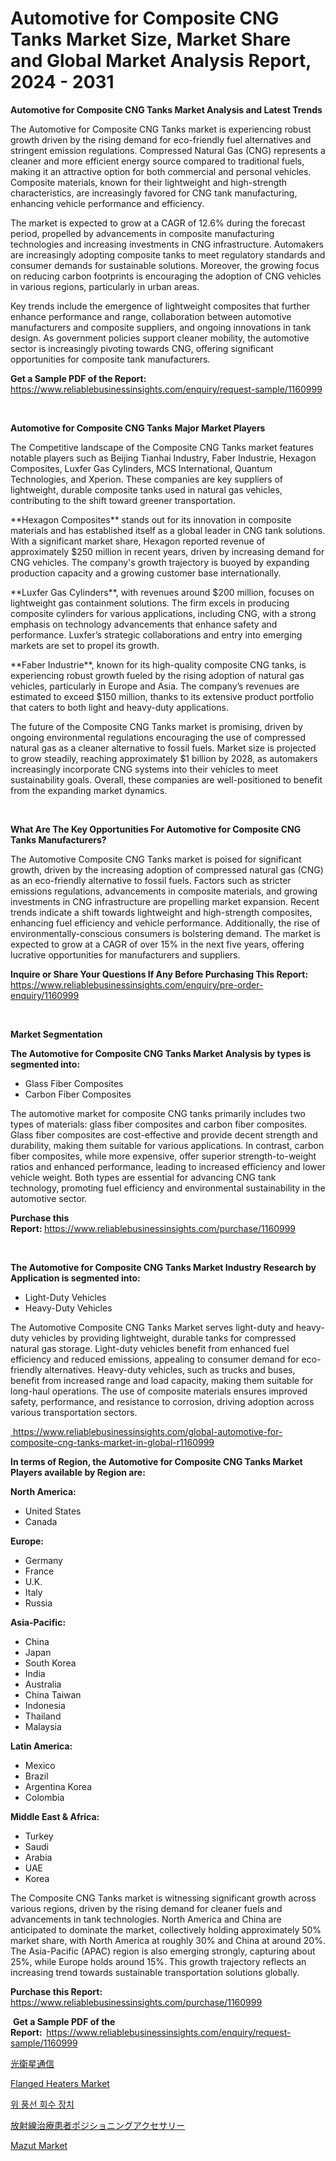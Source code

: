 <p><h1>Automotive for Composite CNG Tanks Market Size, Market Share and Global Market Analysis Report, 2024 - 2031</h1></p><p><strong>Automotive for Composite CNG Tanks Market Analysis and Latest Trends</strong></p>
<p><p>The Automotive for Composite CNG Tanks market is experiencing robust growth driven by the rising demand for eco-friendly fuel alternatives and stringent emission regulations. Compressed Natural Gas (CNG) represents a cleaner and more efficient energy source compared to traditional fuels, making it an attractive option for both commercial and personal vehicles. Composite materials, known for their lightweight and high-strength characteristics, are increasingly favored for CNG tank manufacturing, enhancing vehicle performance and efficiency.</p><p>The market is expected to grow at a CAGR of 12.6% during the forecast period, propelled by advancements in composite manufacturing technologies and increasing investments in CNG infrastructure. Automakers are increasingly adopting composite tanks to meet regulatory standards and consumer demands for sustainable solutions. Moreover, the growing focus on reducing carbon footprints is encouraging the adoption of CNG vehicles in various regions, particularly in urban areas.</p><p>Key trends include the emergence of lightweight composites that further enhance performance and range, collaboration between automotive manufacturers and composite suppliers, and ongoing innovations in tank design. As government policies support cleaner mobility, the automotive sector is increasingly pivoting towards CNG, offering significant opportunities for composite tank manufacturers.</p></p>
<p><strong>Get a Sample PDF of the Report:&nbsp;</strong> <a href="https://www.reliablebusinessinsights.com/enquiry/request-sample/1160999">https://www.reliablebusinessinsights.com/enquiry/request-sample/1160999</a></p>
<p>&nbsp;</p>
<p><strong>Automotive for Composite CNG Tanks Major Market Players</strong></p>
<p><p>The Competitive landscape of the Composite CNG Tanks market features notable players such as Beijing Tianhai Industry, Faber Industrie, Hexagon Composites, Luxfer Gas Cylinders, MCS International, Quantum Technologies, and Xperion. These companies are key suppliers of lightweight, durable composite tanks used in natural gas vehicles, contributing to the shift toward greener transportation.</p><p>**Hexagon Composites** stands out for its innovation in composite materials and has established itself as a global leader in CNG tank solutions. With a significant market share, Hexagon reported revenue of approximately $250 million in recent years, driven by increasing demand for CNG vehicles. The company's growth trajectory is buoyed by expanding production capacity and a growing customer base internationally.</p><p>**Luxfer Gas Cylinders**, with revenues around $200 million, focuses on lightweight gas containment solutions. The firm excels in producing composite cylinders for various applications, including CNG, with a strong emphasis on technology advancements that enhance safety and performance. Luxfer’s strategic collaborations and entry into emerging markets are set to propel its growth.</p><p>**Faber Industrie**, known for its high-quality composite CNG tanks, is experiencing robust growth fueled by the rising adoption of natural gas vehicles, particularly in Europe and Asia. The company’s revenues are estimated to exceed $150 million, thanks to its extensive product portfolio that caters to both light and heavy-duty applications.</p><p>The future of the Composite CNG Tanks market is promising, driven by ongoing environmental regulations encouraging the use of compressed natural gas as a cleaner alternative to fossil fuels. Market size is projected to grow steadily, reaching approximately $1 billion by 2028, as automakers increasingly incorporate CNG systems into their vehicles to meet sustainability goals. Overall, these companies are well-positioned to benefit from the expanding market dynamics.</p></p>
<p>&nbsp;</p>
<p><strong>What Are The Key Opportunities For Automotive for Composite CNG Tanks Manufacturers?</strong></p>
<p><p>The Automotive Composite CNG Tanks market is poised for significant growth, driven by the increasing adoption of compressed natural gas (CNG) as an eco-friendly alternative to fossil fuels. Factors such as stricter emissions regulations, advancements in composite materials, and growing investments in CNG infrastructure are propelling market expansion. Recent trends indicate a shift towards lightweight and high-strength composites, enhancing fuel efficiency and vehicle performance. Additionally, the rise of environmentally-conscious consumers is bolstering demand. The market is expected to grow at a CAGR of over 15% in the next five years, offering lucrative opportunities for manufacturers and suppliers.</p></p>
<p><strong>Inquire or Share Your Questions If Any Before Purchasing This Report:</strong> <a href="https://www.reliablebusinessinsights.com/enquiry/pre-order-enquiry/1160999">https://www.reliablebusinessinsights.com/enquiry/pre-order-enquiry/1160999</a></p>
<p>&nbsp;</p>
<p><strong>Market Segmentation</strong></p>
<p><strong>The Automotive for Composite CNG Tanks Market Analysis by types is segmented into:</strong></p>
<p><ul><li>Glass Fiber Composites</li><li>Carbon Fiber Composites</li></ul></p>
<p><p>The automotive market for composite CNG tanks primarily includes two types of materials: glass fiber composites and carbon fiber composites. Glass fiber composites are cost-effective and provide decent strength and durability, making them suitable for various applications. In contrast, carbon fiber composites, while more expensive, offer superior strength-to-weight ratios and enhanced performance, leading to increased efficiency and lower vehicle weight. Both types are essential for advancing CNG tank technology, promoting fuel efficiency and environmental sustainability in the automotive sector.</p></p>
<p><strong>Purchase this Report:&nbsp;</strong><a href="https://www.reliablebusinessinsights.com/purchase/1160999">https://www.reliablebusinessinsights.com/purchase/1160999</a></p>
<p>&nbsp;</p>
<p><strong>The Automotive for Composite CNG Tanks Market Industry Research by Application is segmented into:</strong></p>
<p><ul><li>Light-Duty Vehicles</li><li>Heavy-Duty Vehicles</li></ul></p>
<p><p>The Automotive Composite CNG Tanks Market serves light-duty and heavy-duty vehicles by providing lightweight, durable tanks for compressed natural gas storage. Light-duty vehicles benefit from enhanced fuel efficiency and reduced emissions, appealing to consumer demand for eco-friendly alternatives. Heavy-duty vehicles, such as trucks and buses, benefit from increased range and load capacity, making them suitable for long-haul operations. The use of composite materials ensures improved safety, performance, and resistance to corrosion, driving adoption across various transportation sectors.</p></p>
<p><a href="https://www.reliablebusinessinsights.com/global-automotive-for-composite-cng-tanks-market-in-global-r1160999">&nbsp;https://www.reliablebusinessinsights.com/global-automotive-for-composite-cng-tanks-market-in-global-r1160999</a></p>
<p><strong>In terms of Region, the Automotive for Composite CNG Tanks Market Players available by Region are:</strong></p>
<p>
    <p> <strong> North America: </strong>
        <ul>
            <li>United States</li>
            <li>Canada</li>
        </ul>
        </p> 
    <p> <strong> Europe: </strong>
        <ul>
            <li>Germany</li>
            <li>France</li>
            <li>U.K.</li>
            <li>Italy</li>
            <li>Russia</li>
        </ul>
        </p> 
    <p> <strong> Asia-Pacific: </strong>
        <ul>
            <li>China</li>
            <li>Japan</li>
            <li>South Korea</li>
            <li>India</li>
            <li>Australia</li>
            <li>China Taiwan</li>
            <li>Indonesia</li>
            <li>Thailand</li>
            <li>Malaysia</li>
        </ul>
        </p> 
    <p> <strong> Latin America: </strong>
        <ul>
            <li>Mexico</li>
            <li>Brazil</li>
            <li>Argentina Korea</li>
            <li>Colombia</li>
        </ul>
        </p> 
    <p> <strong> Middle East & Africa: </strong>
        <ul>
            <li>Turkey</li>
            <li>Saudi</li>
            <li>Arabia</li>
            <li>UAE</li>
            <li>Korea</li>
        </ul>
    </p>
    </p>
<p><p>The Composite CNG Tanks market is witnessing significant growth across various regions, driven by the rising demand for cleaner fuels and advancements in tank technologies. North America and China are anticipated to dominate the market, collectively holding approximately 50% market share, with North America at roughly 30% and China at around 20%. The Asia-Pacific (APAC) region is also emerging strongly, capturing about 25%, while Europe holds around 15%. This growth trajectory reflects an increasing trend towards sustainable transportation solutions globally.</p></p>
<p><strong>Purchase this Report: </strong><a href="https://www.reliablebusinessinsights.com/purchase/1160999">https://www.reliablebusinessinsights.com/purchase/1160999</a></p>
<p>&nbsp;<strong>Get a Sample PDF of the Report:&nbsp;&nbsp;</strong><a href="https://www.reliablebusinessinsights.com/enquiry/request-sample/1160999">https://www.reliablebusinessinsights.com/enquiry/request-sample/1160999</a></p>
<p><strong></strong></p>
<p><p><a href="https://medium.com/@gusbarrows/optical-satellite-communication-market-%E3%81%AE%E3%82%B0%E3%83%AD%E3%83%BC%E3%83%90%E3%83%AB%E5%B8%82%E5%A0%B4%E6%A6%82%E8%A6%81%E3%81%AF-%E4%B8%96%E7%95%8C%E3%81%8A%E3%82%88%E3%81%B3%E4%B8%BB%E8%A6%81%E5%B8%82%E5%A0%B4%E3%81%AB%E3%81%8A%E3%81%91%E3%82%8B%E6%A5%AD%E7%95%8C%E3%81%AB%E5%BD%B1%E9%9F%BF%E3%82%92%E4%B8%8E%E3%81%88%E3%82%8B%E4%B8%BB%E8%A6%81%E3%81%AA%E3%83%88%E3%83%AC%E3%83%B3%E3%83%89%E3%81%AB%E3%81%A4%E3%81%84%E3%81%A6-%E7%8B%AC%E8%87%AA%E3%81%AE%E8%A6%96%E7%82%B9%E3%82%92%E6%8F%90%E4%BE%9B%E3%81%97%E3%81%BE%E3%81%99-b90253aa2507">光衛星通信</a></p><p><a href="https://www.linkedin.com/pulse/flanged-heaters-market-revolution-2024-2031-trends-shaping-qxb1f?trackingId=eJEW%2BQrdSBWTiKGk13UdHw%3D%3D">Flanged Heaters Market</a></p><p><a href="https://medium.com/@donaldshaw1965/%EC%84%B8%EA%B3%84-gastric-balloon-retrieval-device-market-%EC%9D%80-2024%EC%97%90%EC%84%9C-2031%EB%A1%9C-%EC%97%B0%ED%8F%89%EA%B7%A0-%EC%A6%9D%EA%B0%80%EC%9C%A8%EC%9D%84-%EB%B3%B4%EC%9D%BC-%EA%B2%83%EC%9C%BC%EB%A1%9C-%EC%98%88%EC%83%81%EB%90%A9%EB%8B%88%EB%8B%A4-6093462d3365">위 풍선 회수 장치</a></p><p><a href="https://medium.com/@gusbarrows/radiotherapy-patient-positioning-accessories-market-%E3%81%AF-%E3%82%B3%E3%82%B9%E3%83%88%E7%AE%A1%E7%90%86%E3%81%A8%E5%8A%B9%E7%8E%87%E5%90%91%E4%B8%8A%E3%82%92%E5%84%AA%E5%85%88%E3%81%97%E3%81%BE%E3%81%99-ba344b3c5d64">放射線治療患者ポジショニングアクセサリー</a></p><p><a href="https://issuu.com/reportprime-2/docs/mazut-market-size-2030.pptx_8910677aefea42">Mazut Market</a></p></p>